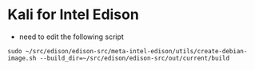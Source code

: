 # Kali for Intel Edison

* need to edit the following script
````
sudo ~/src/edison/edison-src/meta-intel-edison/utils/create-debian-image.sh --build_dir=~/src/edison/edison-src/out/current/build
````
